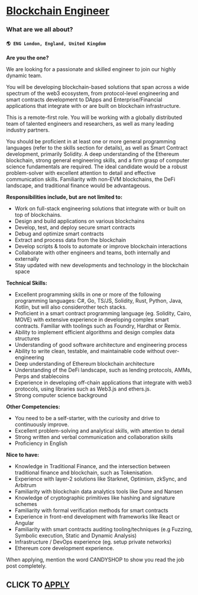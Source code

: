 # [Blockchain Engineer](https://www.remotewlb.com/apply/blockchain-engineer-68069)  
### What are we all about?  
#### `🌎 ENG London, England, United Kingdom`  

**Are you the one?**

We are looking for a passionate and skilled engineer to join our highly dynamic team.

You will be developing blockchain-based solutions that span across a wide spectrum of the web3 ecosystem, from protocol-level engineering and smart contracts development to DApps and Enterprise/Financial applications that integrate with or are built on blockchain infrastructure.

This is a remote-first role. You will be working with a globally distributed team of talented engineers and researchers, as well as many leading industry partners.

You should be proficient in at least one or more general programming languages (refer to the skills section for details), as well as Smart Contract development, primarily Solidity. A deep understanding of the Ethereum blockchain, strong general engineering skills, and a firm grasp of computer science fundamentals are required. The ideal candidate would be a robust problem-solver with excellent attention to detail and effective communication skills. Familiarity with non-EVM blockchains, the DeFi landscape, and traditional finance would be advantageous.

**Responsibilities include, but are not limited to:**

  * Work on full-stack engineering solutions that integrate with or built on top of blockchains.
  * Design and build applications on various blockchains
  * Develop, test, and deploy secure smart contracts
  * Debug and optimize smart contracts
  * Extract and process data from the blockchain
  * Develop scripts & tools to automate or improve blockchain interactions
  * Collaborate with other engineers and teams, both internally and externally
  * Stay updated with new developments and technology in the blockchain space

**Technical Skills:**

  * Excellent programming skills in one or more of the following programming languages: C#, Go, TS/JS, Solidity, Rust, Python, Java, Kotlin, but will also considerother tech stacks.
  * Proficient in a smart contract programming language (eg. Solidity, Cairo, MOVE) with extensive experience in developing complex smart contracts. Familiar with toolings such as Foundry, Hardhat or Remix.
  * Ability to implement efficient algorithms and design complex data structures
  * Understanding of good software architecture and engineering process
  * Ability to write clean, testable, and maintainable code without over-engineering
  * Deep understanding of Ethereum blockchain architecture
  * Understanding of the DeFi landscape, such as lending protocols, AMMs, Perps and stablecoins
  * Experience in developing off-chain applications that integrate with web3 protocols, using libraries such as Web3.js and ethers.js.
  * Strong computer science background

**Other Competencies:**

  * You need to be a self-starter, with the curiosity and drive to continuously improve.
  * Excellent problem-solving and analytical skills, with attention to detail
  * Strong written and verbal communication and collaboration skills
  * Proficiency in English

**Nice to have:**

  * Knowledge in Traditional Finance, and the intersection between traditional finance and blockchain, such as Tokenisation.
  * Experience with layer-2 solutions like Starknet, Optimism, zkSync, and Arbitrum
  * Familiarity with blockchain data analytics tools like Dune and Nansen
  * Knowledge of cryptographic primitives like hashing and signature schemes
  * Familiarity with formal verification methods for smart contracts
  * Experience in front-end development with frameworks like React or Angular
  * Familiarity with smart contracts auditing tooling/techniques (e.g Fuzzing, Symbolic execution, Static and Dynamic Analysis)
  * Infrastructure / DevOps experience (eg. setup private networks)
  * Ethereum core development experience.

When applying, mention the word CANDYSHOP to show you read the job post completely.  
## CLICK TO [APPLY](https://www.remotewlb.com/apply/blockchain-engineer-68069)

